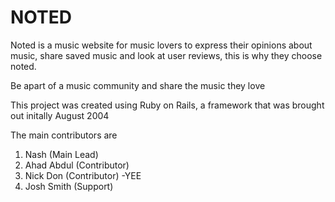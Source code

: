 # NOTED

Noted is a music website for music lovers to express their opinions about music, share saved music and look at user reviews, this is why they choose noted.

Be apart of a music community and share the music they love

This project was created using Ruby on Rails, a framework that was brought out initally August 2004

The main contributors are
1. Nash (Main Lead)
2. Ahad Abdul (Contributor)
3. Nick Don (Contributor) -YEE
4. Josh Smith (Support)
